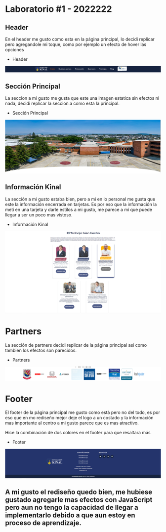 # Laboratorio #1 - 2022222

## Header
En el header me gusto como esta en la página principal, lo decidi replicar pero agregandole mi toque, como por ejemplo un efecto de hover las opciones

* Header

![Header](https://github.com/echamale-2022222/Ta-laboratorio-1/blob/dev/assets/resources/img/header.png?raw=true)

## Sección Principal

La seccion a mi gusto me gusta que este una imagen estatica sin efectos ni nada, decidi replicar la seccion a como esta la principal. 

* Sección Principal

![SectionPrin](https://github.com/echamale-2022222/Ta-laboratorio-1/blob/dev/assets/resources/img/seccionPrincipal.png?raw=true)

## Información Kinal

La sección a mi gusto estaba bien, pero a mi en lo personal me gusta que este la información encerrada en tarjetas. Es por eso que la información la meti en una tarjeta y darle estilos a mi gusto, me parece a mí que puede llegar a ser un poco mas vistoso. 

* Información Kinal

![InformacionKinal](https://github.com/echamale-2022222/Ta-laboratorio-1/blob/dev/assets/resources/img/informacionKinal.png?raw=true)

# Partners

La sección de partners decidi replicar de la página principal asi como tambien los efectos son parecidos.

* Partners

![partners](https://github.com/echamale-2022222/Ta-laboratorio-1/blob/dev/assets/resources/img/partners.png?raw=true)

# Footer

El footer de la página principal me gusto como está pero no del todo, es por eso que en mo rediseño mejor deje el logo a un costado y la información mas importante al centro a mi gusto parece que es mas atractivo.

Hice la combinación de dos colores en el footer para que resaltara más

* Footer

![Footer](https://github.com/echamale-2022222/Ta-laboratorio-1/blob/dev/assets/resources/img/footer.png?raw=true)


## A mi gusto el rediseño quedo bien, me hubiese gustado agregarle mas efectos con JavaScript pero aun no tengo la capacidad de llegar a implementarlo debido a que aun estoy en proceso de aprendizaje.
